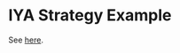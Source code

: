 # IYA Strategy Example

See [here](https://github.com/UnUniFi/contracts/tree/main/contracts/strategy-example).
